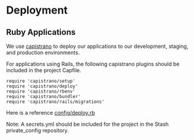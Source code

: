 # Deployment #

## Ruby Applications ##

We use [capistrano](http://capistranorb.com/) to deploy our applications to our
development, staging, and production environments.

For applications using Rails, the following capistrano plugins should be
included in the project Capfile.

```
require 'capistrano/setup'
require 'capistrano/deploy'
require 'capistrano/rbenv'
require 'capistrano/bundler'
require 'capistrano/rails/migrations'
```

Here is a reference [config/deploy.rb](https://github.com/ucsdlib/damspas/blob/master/config/deploy.rb)

Note: A secrets.yml should be included for the project in the Stash
private_config repository.



